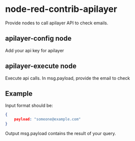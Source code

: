 # node-red-contrib-apilayer
Provide nodes to call apilayer API to check emails.

## apilayer-config node
Add your api key for apilayer

## apilayer-execute node
Execute api calls. In msg.payload, provide the email to check


## Example
Input format should be:
```json
{
    payload: "someone@example.com"
}
```

Output msg.payload contains the result of your query.